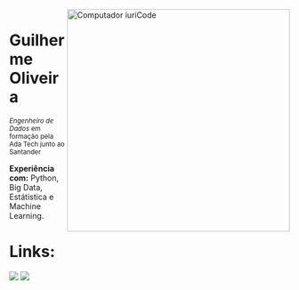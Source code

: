 <img src="https://raw.githubusercontent.com/MicaelliMedeiros/micaellimedeiros/master/image/computer-illustration.png" min-width="400px" max-width="400px" width="400px" align="right" alt="Computador iuriCode">

# Guilherme Oliveira 

<sub>*Engenheiro de Dados* em formação pela Ada Tech junto ao Santander</sub>


**Experiência com:**
Python, Big Data, Estátistica e Machine Learning.

# Links:

<a href="mailto:silva.guilhermeoliveira@gmail.com" alt="Gmail">
<img src="https://img.shields.io/badge/Gmail-D14836?style=for-the-badge&logo=gmail&logoColor=white" /></a>

<a href="https://www.linkedin.com/in/silvaguilhermeoliveira/" alt="Linkedin">
<img src="https://img.shields.io/badge/LinkedIn-0077B5?style=for-the-badge&logo=linkedin&logoColor=white" /></a>
